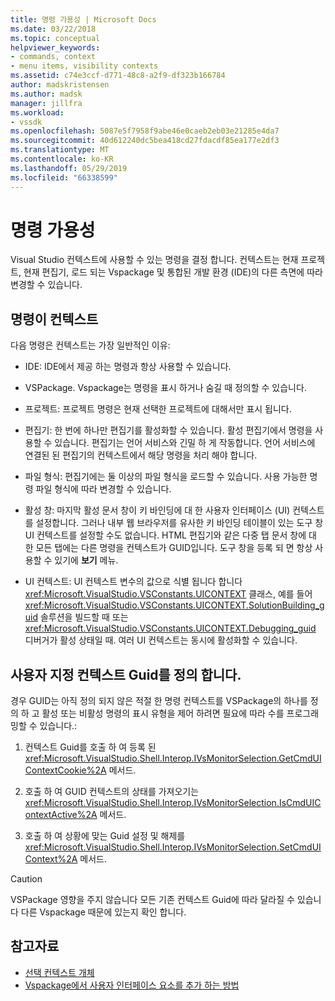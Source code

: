 ```yaml
---
title: 명령 가용성 | Microsoft Docs
ms.date: 03/22/2018
ms.topic: conceptual
helpviewer_keywords:
- commands, context
- menu items, visibility contexts
ms.assetid: c74e3ccf-d771-48c8-a2f9-df323b166784
author: madskristensen
ms.author: madsk
manager: jillfra
ms.workload:
- vssdk
ms.openlocfilehash: 5087e5f7958f9abe46e0caeb2eb03e21285e4da7
ms.sourcegitcommit: 40d612240dc5bea418cd27fdacdf85ea177e2df3
ms.translationtype: MT
ms.contentlocale: ko-KR
ms.lasthandoff: 05/29/2019
ms.locfileid: "66338599"
---
```

# <a name="command-availability"></a>명령 가용성

Visual Studio 컨텍스트에 사용할 수 있는 명령을 결정 합니다. 컨텍스트는 현재 프로젝트, 현재 편집기, 로드 되는 Vspackage 및 통합된 개발 환경 (IDE)의 다른 측면에 따라 변경할 수 있습니다.

## <a name="command-contexts"></a>명령이 컨텍스트

다음 명령은 컨텍스트는 가장 일반적인 이유:

- IDE: IDE에서 제공 하는 명령과 항상 사용할 수 있습니다.

- VSPackage. Vspackage는 명령을 표시 하거나 숨길 때 정의할 수 있습니다.

- 프로젝트: 프로젝트 명령은 현재 선택한 프로젝트에 대해서만 표시 됩니다.

- 편집기: 한 번에 하나만 편집기를 활성화할 수 있습니다. 활성 편집기에서 명령을 사용할 수 있습니다. 편집기는 언어 서비스와 긴밀 하 게 작동합니다. 언어 서비스에 연결된 된 편집기의 컨텍스트에서 해당 명령을 처리 해야 합니다.

- 파일 형식: 편집기에는 둘 이상의 파일 형식을 로드할 수 있습니다. 사용 가능한 명령 파일 형식에 따라 변경할 수 있습니다.

- 활성 창: 마지막 활성 문서 창이 키 바인딩에 대 한 사용자 인터페이스 (UI) 컨텍스트를 설정합니다. 그러나 내부 웹 브라우저를 유사한 키 바인딩 테이블이 있는 도구 창 UI 컨텍스트를 설정할 수도 없습니다. HTML 편집기와 같은 다중 탭 문서 창에 대 한 모든 탭에는 다른 명령을 컨텍스트가 GUID입니다. 도구 창을 등록 되 면 항상 사용할 수 있기에 **보기** 메뉴.

- UI 컨텍스트: UI 컨텍스트 변수의 값으로 식별 됩니다 합니다 <xref:Microsoft.VisualStudio.VSConstants.UICONTEXT> 클래스, 예를 들어 <xref:Microsoft.VisualStudio.VSConstants.UICONTEXT.SolutionBuilding_guid> 솔루션을 빌드할 때 또는 <xref:Microsoft.VisualStudio.VSConstants.UICONTEXT.Debugging_guid> 디버거가 활성 상태일 때. 여러 UI 컨텍스트는 동시에 활성화할 수 있습니다.

## <a name="define-custom-context-guids"></a>사용자 지정 컨텍스트 Guid를 정의 합니다.

경우 GUID는 아직 정의 되지 않은 적절 한 명령 컨텍스트를 VSPackage의 하나를 정의 하 고 활성 또는 비활성 명령의 표시 유형을 제어 하려면 필요에 따라 수를 프로그래밍할 수 있습니다.:

1. 컨텍스트 Guid를 호출 하 여 등록 된 <xref:Microsoft.VisualStudio.Shell.Interop.IVsMonitorSelection.GetCmdUIContextCookie%2A> 메서드.

2. 호출 하 여 GUID 컨텍스트의 상태를 가져오기는 <xref:Microsoft.VisualStudio.Shell.Interop.IVsMonitorSelection.IsCmdUIContextActive%2A> 메서드.

3. 호출 하 여 상황에 맞는 Guid 설정 및 해제를 <xref:Microsoft.VisualStudio.Shell.Interop.IVsMonitorSelection.SetCmdUIContext%2A> 메서드.

> [!CAUTION]
> VSPackage 영향을 주지 않습니다 모든 기존 컨텍스트 Guid에 따라 달라질 수 있습니다 다른 Vspackage 때문에 있는지 확인 합니다.

## <a name="see-also"></a>참고자료

- [선택 컨텍스트 개체](../../extensibility/internals/selection-context-objects.md)
- [Vspackage에서 사용자 인터페이스 요소를 추가 하는 방법](../../extensibility/internals/how-vspackages-add-user-interface-elements.md)